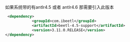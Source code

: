 如果系统带的有antlr4.5 或者 antlr4.6
那需要引入此版本

```xml
 <dependency>
            <groupId>com.ibeetl</groupId>
            <artifactId>beetl-4.5-support</artifactId>
            <version>3.11.0.RELEASE</version>
</dependency>
```